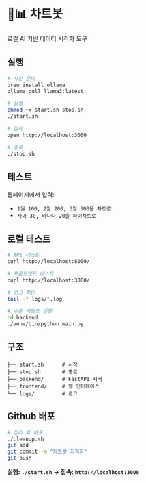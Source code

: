 # 🤖📊 차트봇

로컬 AI 기반 데이터 시각화 도구

## 실행

```bash
# 사전 준비
brew install ollama
ollama pull llama3:latest

# 실행
chmod +x start.sh stop.sh
./start.sh

# 접속
open http://localhost:3000

# 종료
./stop.sh
```

## 테스트

웹페이지에서 입력:
- `1월 100, 2월 200, 3월 300을 차트로`
- `사과 30, 바나나 20을 파이차트로`

## 로컬 테스트

```bash
# API 테스트
curl http://localhost:8000/

# 프론트엔드 테스트
curl http://localhost:3000/

# 로그 확인
tail -f logs/*.log

# 수동 백엔드 실행
cd backend
./venv/bin/python main.py
```

## 구조

```
├── start.sh      # 시작
├── stop.sh       # 종료
├── backend/      # FastAPI 서버
├── frontend/     # 웹 인터페이스
└── logs/         # 로그
```

## Github 배포

```bash
# 정리 후 배포
./cleanup.sh
git add .
git commit -m "차트봇 최적화"
git push
```

**실행: `./start.sh` → 접속: `http://localhost:3000`**
